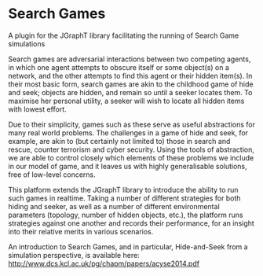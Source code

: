 Search Games
===========

A plugin for the JGraphT library facilitating the running of Search Game simulations 

Search games are adversarial interactions between two competing agents, in which one agent attempts to obscure itself or some object(s) on a network, and the other attempts to find this agent or their hidden item(s). In their most basic form, search games are akin to the childhood game of hide and seek; objects are hidden, and remain so until a seeker locates them. To maximise her personal utility, a seeker will wish to locate all hidden items with lowest effort.

Due to their simplicity, games such as these serve as useful abstractions for many real world problems. The challenges in a game of hide and seek, for example, are akin to (but certainly not limited to) those in search and rescue, counter terrorism and cyber security. Using the tools of abstraction, we are able to control closely which elements of these problems we include in our model of game, and it leaves us with highly generalisable solutions, free of low-level concerns.

This platform extends the JGraphT library to introduce the ability to run such games in realtime. Taking a number of different strategies for both hiding and seeker, as well as a number of different environmental parameters (topology, number of hidden objects, etc.), the platform runs strategies against one another and records their performance, for an insight into their relative merits in various scenarios.

An introduction to Search Games, and in particular, Hide-and-Seek from a simulation perspective, is available here: http://www.dcs.kcl.ac.uk/pg/chapm/papers/acyse2014.pdf
